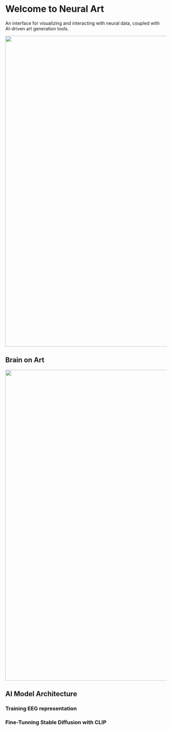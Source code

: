 # Welcome to Neural Art
An interface for visualizing and interacting with neural data, coupled with AI-driven art generation tools.

<img src="https://github.com/bobergsatoko/neural-art/assets/16021447/e97b88ee-7f20-40e8-8155-579b7496bbb4" width="968">

## Brain on Art

<img src="https://github.com/bobergsatoko/neural-art/assets/16021447/4b72c8c6-db18-4ba0-8a94-9c5585f7db30" width="968">

## AI Model Architecture
### Training EEG representation
### Fine-Tunning Stable Diffusion with CLIP

